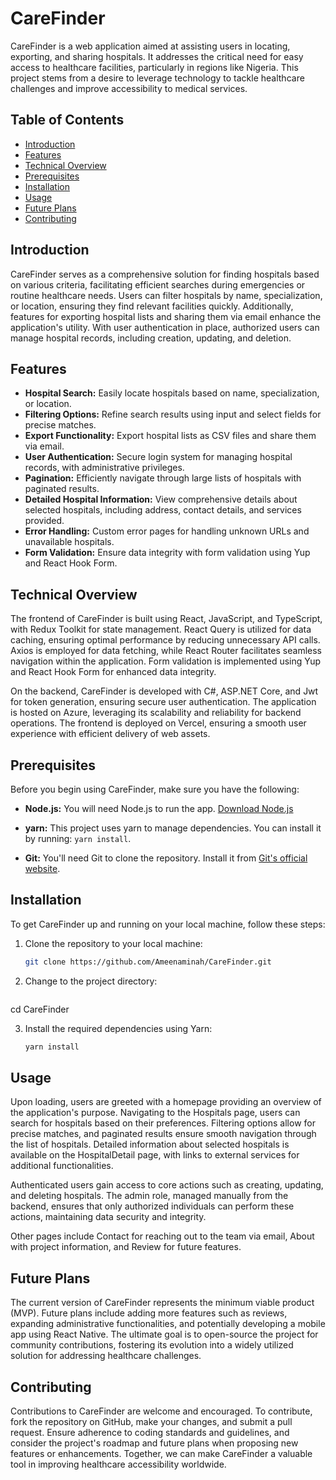 # CareFinder

CareFinder is a web application aimed at assisting users in locating, exporting, and sharing hospitals. It addresses the critical need for easy access to healthcare facilities, particularly in regions like Nigeria. This project stems from a desire to leverage technology to tackle healthcare challenges and improve accessibility to medical services.

## Table of Contents

- [Introduction](#introduction)
- [Features](#features)
- [Technical Overview](#technical-overview)
- [Prerequisites](#prerequisites)
- [Installation](#installation)
- [Usage](#usage)
- [Future Plans](#future-plans)
- [Contributing](#contributing)

## Introduction

CareFinder serves as a comprehensive solution for finding hospitals based on various criteria, facilitating efficient searches during emergencies or routine healthcare needs. Users can filter hospitals by name, specialization, or location, ensuring they find relevant facilities quickly. Additionally, features for exporting hospital lists and sharing them via email enhance the application's utility. With user authentication in place, authorized users can manage hospital records, including creation, updating, and deletion.

## Features

- **Hospital Search:** Easily locate hospitals based on name, specialization, or location.
- **Filtering Options:** Refine search results using input and select fields for precise matches.
- **Export Functionality:** Export hospital lists as CSV files and share them via email.
- **User Authentication:** Secure login system for managing hospital records, with administrative privileges.
- **Pagination:** Efficiently navigate through large lists of hospitals with paginated results.
- **Detailed Hospital Information:** View comprehensive details about selected hospitals, including address, contact details, and services provided.
- **Error Handling:** Custom error pages for handling unknown URLs and unavailable hospitals.
- **Form Validation:** Ensure data integrity with form validation using Yup and React Hook Form.

## Technical Overview

The frontend of CareFinder is built using React, JavaScript, and TypeScript, with Redux Toolkit for state management. React Query is utilized for data caching, ensuring optimal performance by reducing unnecessary API calls. Axios is employed for data fetching, while React Router facilitates seamless navigation within the application. Form validation is implemented using Yup and React Hook Form for enhanced data integrity.

On the backend, CareFinder is developed with C#, ASP.NET Core, and Jwt for token generation, ensuring secure user authentication. The application is hosted on Azure, leveraging its scalability and reliability for backend operations. The frontend is deployed on Vercel, ensuring a smooth user experience with efficient delivery of web assets.

## Prerequisites


Before you begin using CareFinder, make sure you have the following:

- **Node.js:** You will need Node.js to run the app. [Download Node.js](https://nodejs.org/)

- **yarn:** This project uses yarn to manage dependencies. You can install it by running: `yarn install`.

- **Git:** You'll need Git to clone the repository. Install it from [Git's official website](https://git-scm.com/).

## Installation

To get CareFinder up and running on your local machine, follow these steps:

1. Clone the repository to your local machine:

   ```bash
   git clone https://github.com/Ameenaminah/CareFinder.git

2. Change to the project directory:

     ```bash
 cd CareFinder

3.  Install the required dependencies using Yarn:

     ```bash
    yarn install


## Usage

Upon loading, users are greeted with a homepage providing an overview of the application's purpose. Navigating to the Hospitals page, users can search for hospitals based on their preferences. Filtering options allow for precise matches, and paginated results ensure smooth navigation through the list of hospitals. Detailed information about selected hospitals is available on the HospitalDetail page, with links to external services for additional functionalities.

Authenticated users gain access to core actions such as creating, updating, and deleting hospitals. The admin role, managed manually from the backend, ensures that only authorized individuals can perform these actions, maintaining data security and integrity.

Other pages include Contact for reaching out to the team via email, About with project information, and Review for future features. 

## Future Plans

The current version of CareFinder represents the minimum viable product (MVP). Future plans include adding more features such as reviews, expanding administrative functionalities, and potentially developing a mobile app using React Native. The ultimate goal is to open-source the project for community contributions, fostering its evolution into a widely utilized solution for addressing healthcare challenges.

## Contributing

Contributions to CareFinder are welcome and encouraged. To contribute, fork the repository on GitHub, make your changes, and submit a pull request. Ensure adherence to coding standards and guidelines, and consider the project's roadmap and future plans when proposing new features or enhancements. Together, we can make CareFinder a valuable tool in improving healthcare accessibility worldwide.

